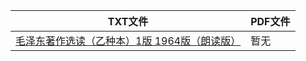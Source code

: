 | TXT文件 | PDF文件 |
| ------- | ------- |
| [毛泽东著作选读（乙种本）1版 1964版（朗读版）](%E6%AF%9B%E6%B3%BD%E4%B8%9C%E8%91%97%E4%BD%9C%E9%80%89%E8%AF%BB%EF%BC%88%E4%B9%99%E7%A7%8D%E6%9C%AC%EF%BC%891%E7%89%88%201964%E7%89%88%EF%BC%88%E6%9C%97%E8%AF%BB%E7%89%88%EF%BC%89.txt) | 暂无 |
